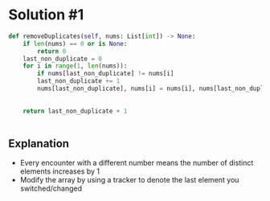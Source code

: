 # Solution #1

```python
def removeDuplicates(self, nums: List[int]) -> None:
    if len(nums) == 0 or is None:
        return 0
    last_non_duplicate = 0
    for i in range(1, len(nums)):
        if nums[last_non_duplicate] != nums[i]
        last_non_duplicate += 1
        nums[last_non_duplicate], nums[i] = nums[i], nums[last_non_duplicate] #Or simply nums[last_non_duplicate] = nums[i]
        
        
    return last_non_duplicate + 1
        
```
## Explanation
- Every encounter with a different number means the number of distinct elements increases by 1
- Modify the array by using a tracker to denote the last element you switched/changed


 
